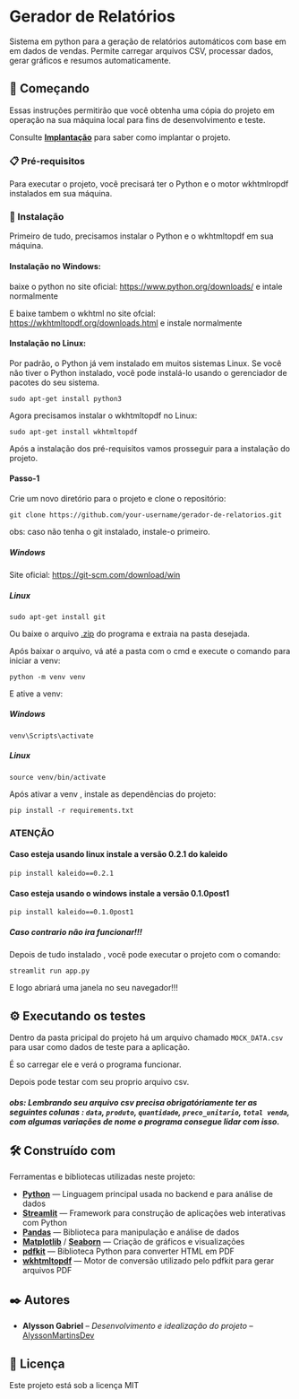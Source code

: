 # Gerador de Relatórios

Sistema em python para a geração de relatórios automáticos com base em em dados de vendas.
Permite carregar arquivos CSV, processar dados, gerar gráficos e resumos automaticamente.

## 🚀 Começando

Essas instruções permitirão que você obtenha uma cópia do projeto em operação na sua máquina local para fins de desenvolvimento e teste.

Consulte **[Implantação](#-implanta%C3%A7%C3%A3o)** para saber como implantar o projeto.

### 📋 Pré-requisitos

Para executar o projeto, você precisará ter o Python e o motor wkhtmlropdf instalados em sua máquina.


### 🔧 Instalação

Primeiro de tudo, precisamos instalar o Python e o wkhtmltopdf em sua máquina.

#### Instalação no Windows:

baixe o python no site oficial: https://www.python.org/downloads/
e intale normalmente

E baixe tambem o wkhtml no site ofcial: https://wkhtmltopdf.org/downloads.html e instale normalmente

#### Instalação no Linux:

Por padrão, o Python já vem instalado em muitos sistemas Linux. Se você não tiver o Python instalado, você pode instalá-lo usando o gerenciador de pacotes do seu sistema.


```
sudo apt-get install python3
```

Agora precisamos instalar o wkhtmltopdf no Linux:

```
sudo apt-get install wkhtmltopdf
```

Após a instalação dos pré-requisitos vamos prosseguir para a instalação do projeto.

#### Passo-1
Crie um novo diretório para o projeto e clone o repositório:

```
git clone https://github.com/your-username/gerador-de-relatorios.git
```

obs: caso não tenha o git instalado, instale-o primeiro.

##### Windows

Site oficial: https://git-scm.com/download/win

##### Linux

```
sudo apt-get install git
```

Ou baixe o arquivo [.zip](https://github.com/AlyssonMartinsDev/Gerador_de_Relatorios/archive/refs/heads/main.zip) do programa e extraia na pasta desejada.

Após baixar o arquivo, vá até a pasta com o cmd e execute o comando para iniciar a venv:
```
python -m venv venv
```

E ative a venv:
##### Windows
```
venv\Scripts\activate
```
##### Linux
```
source venv/bin/activate
```

Após ativar a venv , instale as dependências do projeto:

```
pip install -r requirements.txt
```
### ATENÇÃO
#### Caso esteja usando linux instale a versão 0.2.1 do kaleido
```
pip install kaleido==0.2.1
```

#### Caso esteja usando o windows instale a versão 0.1.0post1
```
pip install kaleido==0.1.0post1
```
##### Caso contrario não ira funcionar!!!


Depois de tudo instalado , você pode executar o projeto com o comando:

```
streamlit run app.py
```

E logo abriará uma janela no seu navegador!!!

## ⚙️ Executando os testes

Dentro da pasta pricipal do projeto há um arquivo chamado `MOCK_DATA.csv` para usar como dados de teste para a aplicação.

É so carregar ele e verá o programa funcionar.

Depois pode testar com seu proprio arquivo csv.

##### obs: Lembrando seu arquivo csv precisa obrigatóriamente ter as seguintes colunas : `data`, `produto`, `quantidade`, `preco_unitario`, `total venda`, com algumas variações de nome o programa consegue lidar com isso.


## 🛠️ Construído com

Ferramentas e bibliotecas utilizadas neste projeto:

- [**Python**](https://www.python.org/) — Linguagem principal usada no backend e para análise de dados  
- [**Streamlit**](https://streamlit.io/) — Framework para construção de aplicações web interativas com Python  
- [**Pandas**](https://pandas.pydata.org/) — Biblioteca para manipulação e análise de dados  
- [**Matplotlib**](https://matplotlib.org/) / [**Seaborn**](https://seaborn.pydata.org/) — Criação de gráficos e visualizações  
- [**pdfkit**](https://pypi.org/project/pdfkit/) — Biblioteca Python para converter HTML em PDF  
- [**wkhtmltopdf**](https://wkhtmltopdf.org/) — Motor de conversão utilizado pelo pdfkit para gerar arquivos PDF  

## ✒️ Autores

* **Alysson Gabriel** – *Desenvolvimento e idealização do projeto* – [AlyssonMartinsDev](https://github.com/AlyssonMartinsDev)

## 📄 Licença

Este projeto está sob a licença MIT 

